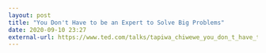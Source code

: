 ```yaml
---
layout: post
title: "You Don't Have to be an Expert to Solve Big Problems"
date: 2020-09-10 23:27
external-url: https://www.ted.com/talks/tapiwa_chiwewe_you_don_t_have_to_be_an_expert_to_solve_big_problems/
---
```

